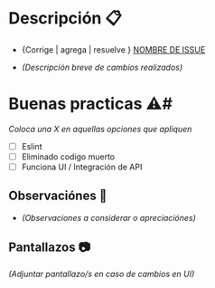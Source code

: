 # Descripción 📋 #
- {Corrige | agrega | resuelve } [NOMBRE DE ISSUE](#issue-id,#atlassian-issue-link)
 
* _(Descripción breve de cambios realizados)_
 
# Buenas practicas ⚠️#
_Coloca una X en aquellas opciones que apliquen_
 
- [ ] Eslint
- [ ] Eliminado codigo muerto
- [ ] Funciona UI / Integración de API
 
## Observaciónes 📝 ###
 
* _(Observaciones a considerar o apreciaciónes)_
 
## Pantallazos 📷 ##
 
_(Adjuntar pantallazo/s en caso de cambios en UI)_
 
